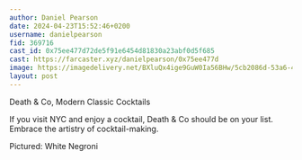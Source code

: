 ```yaml
---
author: Daniel Pearson
date: 2024-04-23T15:52:46+0200
username: danielpearson
fid: 369716
cast_id: 0x75ee477d72de5f91e6454d81830a23abf0d5f685
cast: https://farcaster.xyz/danielpearson/0x75ee477d
image: https://imagedelivery.net/BXluQx4ige9GuW0Ia56BHw/5cb2086d-53a6-4b5b-52a3-9833cf3e7200/original
layout: post
---
```


Death & Co, Modern Classic Cocktails

If you visit NYC and enjoy a cocktail, Death & Co should be on your list. Embrace the artistry of cocktail-making.

Pictured: White Negroni

<img src='https://imagedelivery.net/BXluQx4ige9GuW0Ia56BHw/5cb2086d-53a6-4b5b-52a3-9833cf3e7200/original' alt='' referrerpolicy='no-referrer'/>
<img src='https://imagedelivery.net/BXluQx4ige9GuW0Ia56BHw/78a0091b-342c-4ebf-7074-f9d4b0c05800/original' alt='' referrerpolicy='no-referrer'/>
